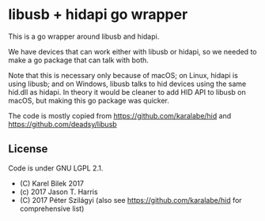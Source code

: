 # libusb + hidapi go wrapper

This is a go wrapper around libusb and hidapi.

We have devices that can work either with libusb or hidapi, so we needed to make a go package that can talk with both.

Note that this is necessary only because of macOS; on Linux, hidapi is using libusb; and on Windows, libusb talks to hid devices using the same hid.dll as hidapi. In theory it would be cleaner to add HID API to libusb on macOS, but making this go package was quicker.

The code is mostly copied from https://github.com/karalabe/hid and https://github.com/deadsy/libusb

## License

Code is under GNU LGPL 2.1.

* (C) Karel Bilek 2017
* (c) 2017 Jason T. Harris
* (C) 2017 Péter Szilágyi (also see https://github.com/karalabe/hid for comprehensive list)
